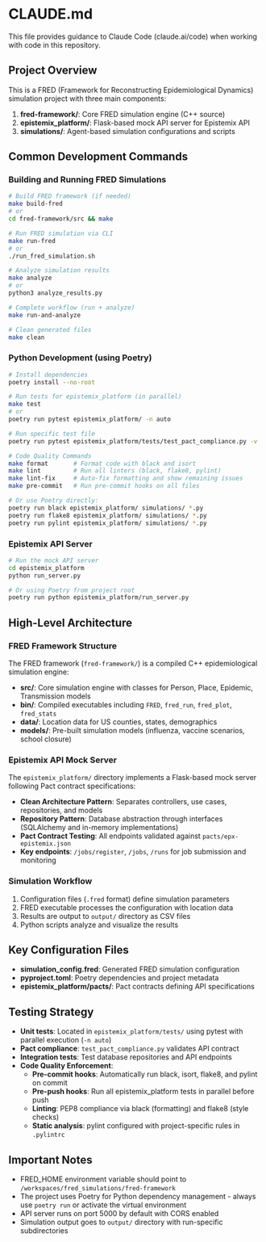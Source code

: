 # CLAUDE.md

This file provides guidance to Claude Code (claude.ai/code) when working with code in this repository.

## Project Overview

This is a FRED (Framework for Reconstructing Epidemiological Dynamics) simulation project with three main components:
1. **fred-framework/**: Core FRED simulation engine (C++ source)
2. **epistemix_platform/**: Flask-based mock API server for Epistemix API
3. **simulations/**: Agent-based simulation configurations and scripts

## Common Development Commands

### Building and Running FRED Simulations
```bash
# Build FRED framework (if needed)
make build-fred
# or
cd fred-framework/src && make

# Run FRED simulation via CLI
make run-fred
# or
./run_fred_simulation.sh

# Analyze simulation results
make analyze
# or
python3 analyze_results.py

# Complete workflow (run + analyze)
make run-and-analyze

# Clean generated files
make clean
```

### Python Development (using Poetry)
```bash
# Install dependencies
poetry install --no-root

# Run tests for epistemix_platform (in parallel)
make test
# or
poetry run pytest epistemix_platform/ -n auto

# Run specific test file
poetry run pytest epistemix_platform/tests/test_pact_compliance.py -v

# Code Quality Commands
make format       # Format code with black and isort
make lint         # Run all linters (black, flake8, pylint)
make lint-fix     # Auto-fix formatting and show remaining issues
make pre-commit   # Run pre-commit hooks on all files

# Or use Poetry directly:
poetry run black epistemix_platform/ simulations/ *.py
poetry run flake8 epistemix_platform/ simulations/ *.py
poetry run pylint epistemix_platform/ simulations/ *.py
```

### Epistemix API Server
```bash
# Run the mock API server
cd epistemix_platform
python run_server.py

# Or using Poetry from project root
poetry run python epistemix_platform/run_server.py
```

## High-Level Architecture

### FRED Framework Structure
The FRED framework (`fred-framework/`) is a compiled C++ epidemiological simulation engine:
- **src/**: Core simulation engine with classes for Person, Place, Epidemic, Transmission models
- **bin/**: Compiled executables including `FRED`, `fred_run`, `fred_plot`, `fred_stats`
- **data/**: Location data for US counties, states, demographics
- **models/**: Pre-built simulation models (influenza, vaccine scenarios, school closure)

### Epistemix API Mock Server
The `epistemix_platform/` directory implements a Flask-based mock server following Pact contract specifications:
- **Clean Architecture Pattern**: Separates controllers, use cases, repositories, and models
- **Repository Pattern**: Database abstraction through interfaces (SQLAlchemy and in-memory implementations)
- **Pact Contract Testing**: All endpoints validated against `pacts/epx-epistemix.json`
- **Key endpoints**: `/jobs/register`, `/jobs`, `/runs` for job submission and monitoring

### Simulation Workflow
1. Configuration files (`.fred` format) define simulation parameters
2. FRED executable processes the configuration with location data
3. Results are output to `output/` directory as CSV files
4. Python scripts analyze and visualize the results

## Key Configuration Files
- **simulation_config.fred**: Generated FRED simulation configuration
- **pyproject.toml**: Poetry dependencies and project metadata
- **epistemix_platform/pacts/**: Pact contracts defining API specifications

## Testing Strategy
- **Unit tests**: Located in `epistemix_platform/tests/` using pytest with parallel execution (`-n auto`)
- **Pact compliance**: `test_pact_compliance.py` validates API contract
- **Integration tests**: Test database repositories and API endpoints
- **Code Quality Enforcement**:
  - **Pre-commit hooks**: Automatically run black, isort, flake8, and pylint on commit
  - **Pre-push hooks**: Run all epistemix_platform tests in parallel before push
  - **Linting**: PEP8 compliance via black (formatting) and flake8 (style checks)
  - **Static analysis**: pylint configured with project-specific rules in `.pylintrc`

## Important Notes
- FRED_HOME environment variable should point to `/workspaces/fred_simulations/fred-framework`
- The project uses Poetry for Python dependency management - always use `poetry run` or activate the virtual environment
- API server runs on port 5000 by default with CORS enabled
- Simulation output goes to `output/` directory with run-specific subdirectories
